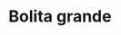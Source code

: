 ---
title: Bolita grande
date: 
draft: false

# descripcion
description : Bolita grande

materials: Plata 925

color: Plateado

dimensions: 9 ml bolita 2cm largo

code: 01-01-0089

type: "Aros"

categories: []

price: $2.320,00

# Images
# first image will be shown in the product page
images:
  # - image: "images/path_to_image"
  # La ubicacion de las imagenes es imagenes/Aros/Aros.Colgantes/01-01-0089-bolita-grande
  - image: "./images/aros/colgantes/01-01-0089-bolita-grande_a.jpeg"
  - image: "./images/aros/colgantes/01-01-0089-bolita-grande_b.jpeg"
---